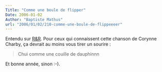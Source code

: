 ```yaml
---
Title: "Comme une boule de flipper"
Date: 2006-01-02
Author: "Baptiste Mathus"
url: "2006/01/02/210-comme-une-boule-de-flippeeeer"
---
```




Entendu sur [R&R](http://www.rireetchansons.fr/). Pour ceux qui
connaissent cette chanson de Corynne Charby, ça devrait au moins vous
tirer un sourire :

> Chui comme une couille de dauphinnn

Et bonne année, sinon :-).

